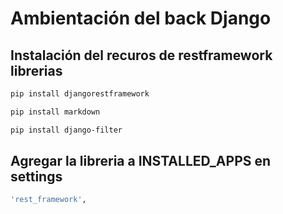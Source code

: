 # Ambientación del back Django

## Instalación del recuros de restframework librerias 
```bash
pip install djangorestframework
```
```bash
pip install markdown 
```
```bash
pip install django-filter  
```

## Agregar la libreria a INSTALLED_APPS en settings
```bash
'rest_framework',
```